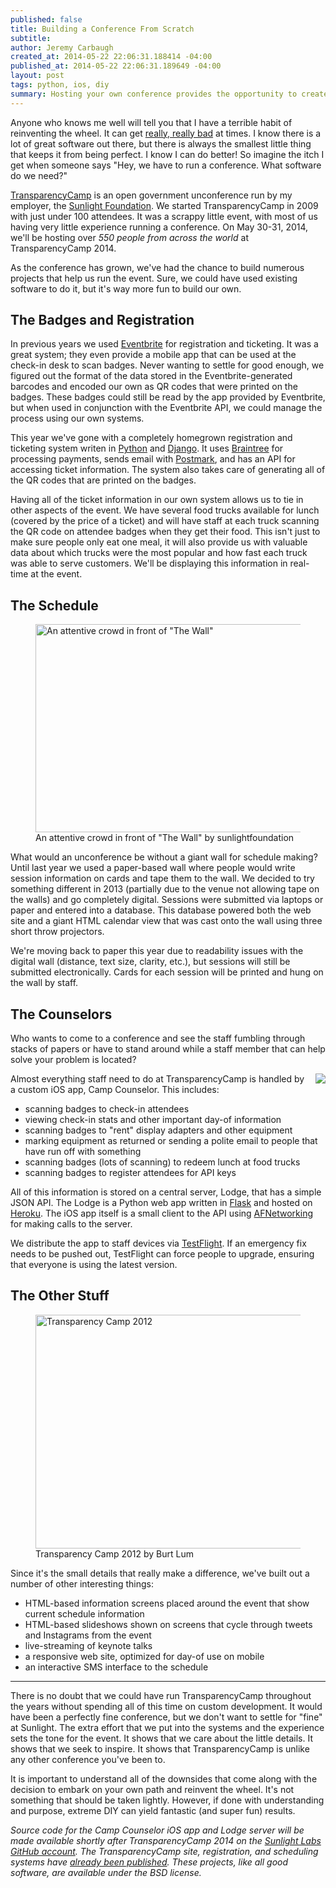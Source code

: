 ```yaml
---
published: false
title: Building a Conference From Scratch
subtitle: 
author: Jeremy Carbaugh
created_at: 2014-05-22 22:06:31.188414 -04:00
published_at: 2014-05-22 22:06:31.189649 -04:00
layout: post
tags: python, ios, diy
summary: Hosting your own conference provides the opportunity to create fun projects from scratch. Over the years of running TransparencyCamp, we've created a lot of great software at the Sunlight Foundation, but we've also duplicated a lot of existing work.
---
```


Anyone who knows me well will tell you that I have a terrible habit of reinventing the wheel. It can get [really, really bad](http://sunlightfoundation.com/blog/2011/11/02/on-cms-diy/) at times. I know there is a lot of great software out there, but there is always the smallest little thing that keeps it from being perfect. I know I can do better! So imagine the itch I get when someone says "Hey, we have to run a conference. What software do we need?"

[TransparencyCamp](http://transparencycamp.org/) is an open government unconference run by my employer, the [Sunlight Foundation](http://sunlightfoundation.com/). We started TransparencyCamp in 2009 with just under 100 attendees. It was a scrappy little event, with most of us having very little experience running a conference. On May 30-31, 2014, we'll be hosting over *550 people from across the world* at TransparencyCamp 2014.

As the conference has grown, we've had the chance to build numerous projects that help us run the event. Sure, we could have used existing software to do it, but it's way more fun to build our own.

## The Badges and Registration

In previous years we used [Eventbrite](http://eventbrite.com) for registration and ticketing. It was a great system; they even provide a mobile app that can be used at the check-in desk to scan badges. Never wanting to settle for good enough, we figured out the format of the data stored in the Eventbrite-generated barcodes and encoded our own as QR codes that were printed on the badges. These badges could still be read by the app provided by Eventbrite, but when used in conjunction with the Eventbrite API, we could manage the process using our own systems.

This year we've gone with a completely homegrown registration and ticketing system writen in [Python](https://www.python.org/) and [Django](https://www.djangoproject.com/). It uses [Braintree](https://www.braintreepayments.com/) for processing payments, sends email with [Postmark](https://postmarkapp.com), and has an API for accessing ticket information. The system also takes care of generating all of the QR codes that are printed on the badges.

Having all of the ticket information in our own system allows us to tie in other aspects of the event. We have several food trucks available for lunch (covered by the price of a ticket) and will have staff at each truck scanning the QR code on attendee badges when they get their food. This isn't just to make sure people only eat one meal, it will also provide us with valuable data about which trucks were the most popular and how fast each truck was able to serve customers. We'll be displaying this information in real-time at the event.

## The Schedule

<figure>
<a href="https://www.flickr.com/photos/sunlightfoundation/8717344451" title="An attentive crowd in front of &quot;The Wall&quot; by sunlightfoundation, on Flickr"><img src="https://farm8.staticflickr.com/7422/8717344451_bb0ccff6f2.jpg" width="500" height="333" alt="An attentive crowd in front of &quot;The Wall&quot;"></a>
<figcaption>An attentive crowd in front of &quot;The Wall&quot; by sunlightfoundation</figcaption>
</figure>

What would an unconference be without a giant wall for schedule making? Until last year we used a paper-based wall where people would write session information on cards and tape them to the wall. We decided to try something different in 2013 (partially due to the venue not allowing tape on the walls) and go completely digital. Sessions were submitted via laptops or paper and entered into a database. This database powered both the web site and a giant HTML calendar view that was cast onto the wall using three short throw projectors.

We're moving back to paper this year due to readability issues with the digital wall (distance, text size, clarity, etc.), but sessions will still be submitted electronically. Cards for each session will be printed and hung on the wall by staff.

## The Counselors

Who wants to come to a conference and see the staff fumbling through stacks of papers or have to stand around while a staff member that can help solve your problem is located?

<img src="http://assets.sunlightfoundation.com.s3.amazonaws.com/CampCounselor.png" style="float: right; margin: 0 0 1em 1em;">

Almost everything staff need to do at TransparencyCamp is handled by a custom iOS app, Camp Counselor. This includes:

* scanning badges to check-in attendees
* viewing check-in stats and other important day-of information
* scanning badges to "rent" display adapters and other equipment
* marking equipment as returned or sending a polite email to people that have run off with something
* scanning badges (lots of scanning) to redeem lunch at food trucks
* scanning badges to register attendees for API keys

All of this information is stored on a central server, Lodge, that has a simple JSON API. The Lodge is a Python web app written in [Flask](http://flask.pocoo.org/) and hosted on [Heroku](http://heroku.com). The iOS app itself is a small client to the API using [AFNetworking](http://afnetworking.org) for making calls to the server.

We distribute the app to staff devices via [TestFlight](http://testflightapp.com). If an emergency fix needs to be pushed out, TestFlight can force people to upgrade, ensuring that everyone is using the latest version.


## The Other Stuff

<figure>
<a href="https://www.flickr.com/photos/bytemarks/6980599906" title="Transparency Camp 2012 by Burt Lum, on Flickr"><img src="https://farm9.staticflickr.com/8148/6980599906_146e560058.jpg" width="500" height="374" alt="Transparency Camp 2012"></a>
<figcaption>Transparency Camp 2012 by Burt Lum</figcaption>
</figure>

Since it's the small details that really make a difference, we've built out a number of other interesting things:

* HTML-based information screens placed around the event that show current schedule information
* HTML-based slideshows shown on screens that cycle through tweets and Instagrams from the event
* live-streaming of keynote talks
* a responsive web site, optimized for day-of use on mobile
* an interactive SMS interface to the schedule

---

There is no doubt that we could have run TransparencyCamp throughout the years without spending all of this time on custom development. It would have been a perfectly fine conference, but we don't want to settle for "fine" at Sunlight. The extra effort that we put into the systems and the experience sets the tone for the event. It shows that we care about the little details. It shows that we seek to inspire. It shows that TransparencyCamp is unlike any other conference you've been to.

It is important to understand all of the downsides that come along with the decision to embark on your own path and reinvent the wheel. It's not something that should be taken lightly. However, if done with understanding and purpose, extreme DIY can yield fantastic (and super fun) results.

*Source code for the Camp Counselor iOS app and Lodge server will be made available shortly after TransparencyCamp 2014 on the [Sunlight Labs GitHub account](https://github.com/sunlightlabs). The TransparencyCamp site, registration, and scheduling systems have [already been published](https://github.com/sunlightlabs/tcamp). These projects, like all good software, are available under the BSD license.*